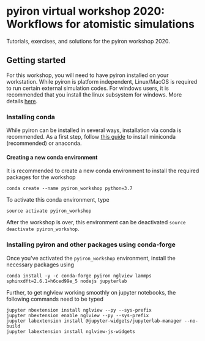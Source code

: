 # pyiron virtual workshop 2020: Workflows for atomistic simulations

Tutorials, exercises, and solutions for the pyiron workshop 2020.

## Getting started

For this workshop, you will need to have pyiron installed on your workstation. While 
pyiron is platform independent, Linux/MacOS is required to run certain external 
simulation codes. For windows users, it is recommended that you install the linux 
subsystem for windows. More details [here](https://docs.microsoft.com/en-us/windows/wsl/install-win10).

### Installing conda

While pyiron can be installed in several ways, installation via conda is recommended.
As a first step, follow [this guide](https://docs.conda.io/projects/conda/en/latest/user-guide/install/index.html
) to install miniconda (recommended) or anaconda.

#### Creating a new conda environment

It is recommended to create a new conda environment to install the required packages for the workshop

`conda create --name pyiron_workshop python=3.7`

To activate this conda environment, type

`source activate pyiron_workshop`

After the workshop is over, this environment can be deactivated `source deactivate pyiron_workshop`.

### Installing pyiron and other packages using conda-forge

Once you've activated the `pyiron_workshop` environment, install the necessary packages using

`conda install -y -c conda-forge pyiron nglview lammps sphinxdft=2.6.1=h6ced99e_5 nodejs jupyterlab`

Further, to get nglview working smoothly on jupyter notebooks, the following commands need to be typed

```
jupyter nbextension install nglview --py --sys-prefix
jupyter nbextension enable nglview --py --sys-prefix
jupyter labextension install @jupyter-widgets/jupyterlab-manager --no-build
jupyter labextension install nglview-js-widgets
```


